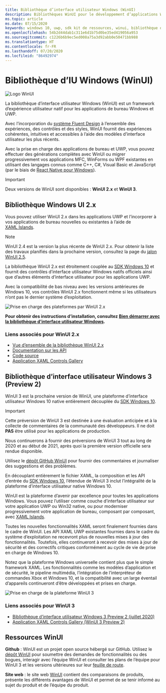 ```yaml
---
title: Bibliothèque d’interface utilisateur Windows (WinUI)
description: Bibliothèques WinUI pour le développement d’applications Windows.
ms.topic: article
ms.date: 07/15/2020
keywords: windows 10, uwp, sdk kit de ressources, winui, bibliothèque d’interface utilisateur Windows
ms.openlocfilehash: 54b2d44dab1c311e6d1b75d0be35ed419056a953
ms.sourcegitcommit: c1226b6b9ec5ed008a75a3d92abb0e50471bb988
ms.translationtype: HT
ms.contentlocale: fr-FR
ms.lasthandoff: 07/20/2020
ms.locfileid: "86492974"
---
```

# <a name="windows-ui-library-winui"></a>Bibliothèque d’IU Windows (WinUI)

![Logo WinUI](../images/logo-winui.png)

La bibliothèque d’interface utilisateur Windows (WinUI) est un framework d’expérience utilisateur natif pour les applications de bureau Windows et UWP.

Avec l’incorporation du [système Fluent Design](https://www.microsoft.com/design/fluent/#/) à l’ensemble des expériences, des contrôles et des styles, WinUI fournit des expériences cohérentes, intuitives et accessibles à l’aide des modèles d’interface utilisateur les plus récents.

Avec la prise en charge des applications de bureau et UWP, vous pouvez effectuer des générations complètes avec WinUI ou migrer progressivement vos applications MFC, WinForms ou WPF existantes en utilisant des langages connus comme C++, C#, Visual Basic et JavaScript (par le biais de [React Native pour Windows](https://microsoft.github.io/react-native-windows/)).

> [!Important]
> Deux versions de WinUI sont disponibles : **WinUI 2.x** et **WinUI 3**.

## <a name="windows-ui-2x-library"></a>Bibliothèque Windows UI 2.x

Vous pouvez utiliser WinUI 2.x dans les applications UWP et l’incorporer à vos applications de bureau nouvelles ou existantes à l’aide de [XAML Islands](/windows/apps/desktop/modernize/xaml-islands).

> [!NOTE]
> WinUI 2.4 est la version la plus récente de WinUI 2.x. Pour obtenir la liste des travaux planifiés dans la prochaine version, consultez la page du [jalon WinUI 2.5](https://github.com/microsoft/microsoft-ui-xaml/milestone/10).

La bibliothèque WinUI 2.x est étroitement couplée au [SDK Windows 10](https://developer.microsoft.com/windows/downloads/windows-10-sdk/) et fournit des contrôles d’interface utilisateur Windows natifs officiels ainsi que d’autres éléments d’interface utilisateur pour les applications UWP.

Avec la compatibilité de bas niveau avec les versions antérieures de Windows 10, vos contrôles WinUI 2.x fonctionnent même si les utilisateurs n’ont pas le dernier système d’exploitation.

![Prise en charge des plateformes par WinUI 2.x](../images/platforms-winui2.png)

**Pour obtenir des instructions d’installation, consultez [Bien démarrer avec la bibliothèque d’interface utilisateur Windows](winui2/getting-started.md).**

### <a name="related-links-for-winui-2x"></a>Liens associés pour WinUI 2.x

- [Vue d’ensemble de la bibliothèque WinUI 2.x](winui2/index.md)
- [Documentation sur les API](https://docs.microsoft.com/uwp/api/overview/winui/)
- [Code source](https://aka.ms/winui)
- [Application XAML Controls Gallery](https://www.microsoft.com/p/xaml-controls-gallery/9msvh128x2zt)

## <a name="windows-ui-3-library-preview-2"></a>Bibliothèque d’interface utilisateur Windows 3 (Preview 2)

WinUI 3 est la prochaine version de WinUI, une plateforme d’interface utilisateur Windows 10 native entièrement découplée du [SDK Windows 10](https://developer.microsoft.com/windows/downloads/windows-10-sdk/).

> [!Important]
> Cette préversion de WinUI 3 est destinée à une évaluation anticipée et à la collecte de commentaires de la communauté des développeurs. Il ne doit **PAS** être utilisé pour les applications de production.
>
> Nous continuerons à fournir des préversions de WinUI 3 tout au long de 2020 et au début de 2021, après quoi la première version officielle sera rendue disponible.
>
> Utilisez le [dépôt GitHub WinUI](https://github.com/microsoft/microsoft-ui-xaml) pour fournir des commentaires et journaliser des suggestions et des problèmes.

En découplant entièrement le fichier XAML, la composition et les API d’entrée du [SDK Windows 10](https://developer.microsoft.com/windows/downloads/windows-10-sdk/), l’étendue de WinUI 3 inclut l’intégralité de la plateforme d’interface utilisateur native Windows 10.

WinUI est la plateforme d’avenir par excellence pour toutes les applications Windows. Vous pouvez l’utiliser comme couche d’interface utilisateur sur votre application UWP ou Win32 native, ou pour moderniser progressivement votre application de bureau, composant par composant, avec [XAML Islands](https://docs.microsoft.com/windows/apps/desktop/modernize/xaml-islands).

Toutes les nouvelles fonctionnalités XAML seront finalement fournies dans le cadre de WinUI. Les API XAML UWP existantes fournies dans le cadre du système d’exploitation ne recevront plus de nouvelles mises à jour des fonctionnalités. Toutefois, elles continueront à recevoir des mises à jour de sécurité et des correctifs critiques conformément au cycle de vie de prise en charge de Windows 10.

Notez que la plateforme Windows universelle contient plus que le simple framework XAML. Les fonctionnalités comme les modèles d’application et de sécurité, le pipeline multimédia, l’intégration de l’interpréteur de commandes Xbox et Windows 10, et la compatibilité avec un large éventail d’appareils continueront d’être développées et prises en charge.

![Prise en charge de la plateforme WinUI 3](../images/platforms-winui3.png)

### <a name="related-links-for-winui-3"></a>Liens associés pour WinUI 3

- [Bibliothèque d’interface utilisateur Windows 3 Preview 2 (juillet 2020)](winui3/index.md)
- [Application XAML Controls Gallery (WinUI 3 Preview 2)](https://github.com/microsoft/Xaml-Controls-Gallery/tree/winui3preview)

## <a name="winui-resources"></a>Ressources WinUI

**Github** : WinUI est un projet open source hébergé sur GitHub. Utilisez le [dépôt WinUI](https://github.com/microsoft/microsoft-ui-xaml) pour soumettre des demandes de fonctionnalités ou des bogues, interagir avec l’équipe WinUI et consulter les plans de l’équipe pour WinUI 3 et les versions ultérieures sur leur [feuille de route](https://github.com/microsoft/microsoft-ui-xaml/blob/master/docs/roadmap.md).

**Site web** : le site web [WinUI](https://aka.ms/winui) contient des comparaisons de produits, présente les différents avantages de WinUI et permet de se tenir informé au sujet du produit et de l’équipe du produit.
